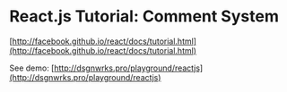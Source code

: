 React.js Tutorial: Comment System
=================================

[http://facebook.github.io/react/docs/tutorial.html](http://facebook.github.io/react/docs/tutorial.html)

See demo: [http://dsgnwrks.pro/playground/reactjs](http://dsgnwrks.pro/playground/reactjs)